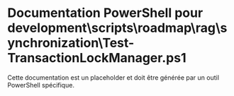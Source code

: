 # Documentation PowerShell pour development\scripts\roadmap\rag\synchronization\Test-TransactionLockManager.ps1

Cette documentation est un placeholder et doit être générée par un outil PowerShell spécifique.
